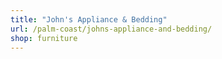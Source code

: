 ```yaml
---
title: "John's Appliance & Bedding"
url: /palm-coast/johns-appliance-and-bedding/
shop: furniture
---
```

